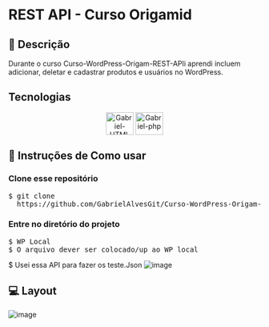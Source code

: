 # REST API - Curso Origamid

## 📖 Descrição

Durante o curso Curso-WordPress-Origam-REST-APIi aprendi incluem adicionar, deletar e cadastrar produtos e usuários no WordPress.

<!-- Tecnologias utilizadas no projeto -->

## Tecnologias

<div align="center">
    <img  align="center" alt="Gabriel-HTML" height="45" width="55" src="https://cdn.jsdelivr.net/gh/devicons/devicon/icons/html5/html5-original-wordmark.svg">
    <img align="center" alt="Gabriel-php" height="45" width="55" src="https://cdn.jsdelivr.net/npm/@programming-languages-logos/php@0.0.0/php_256x256.png">
</div>

## 🔎 Instruções de Como usar

### Clone esse repositório

<pre>
$ git clone 
  https://github.com/GabrielAlvesGit/Curso-WordPress-Origam-REST-APIid-Handel.git
</pre>

### Entre no diretório do projeto

<pre>
$ WP Local
$ O arquivo dever ser colocado/up ao WP local
</pre>

$ Usei essa API para fazer os teste.Json
![image](https://github.com/user-attachments/assets/e4ac4fb8-6db6-4867-911e-66d6d980343b)



## 💻 Layout

![image](https://github.com/user-attachments/assets/f4a2ecdf-c2ef-4303-a720-b922e4078f3a)


